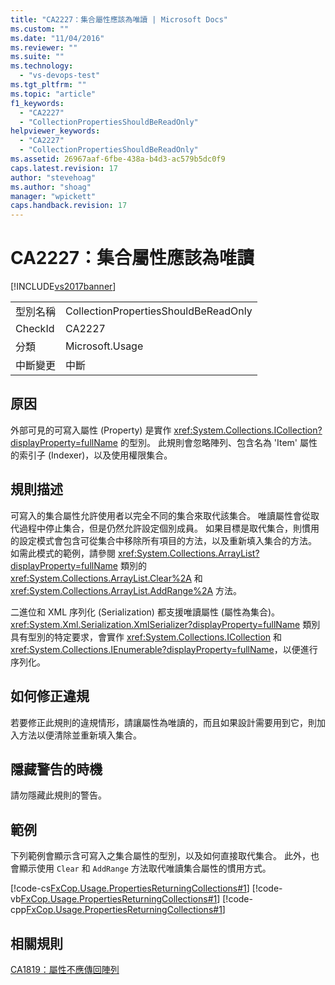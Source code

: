 ```yaml
---
title: "CA2227：集合屬性應該為唯讀 | Microsoft Docs"
ms.custom: ""
ms.date: "11/04/2016"
ms.reviewer: ""
ms.suite: ""
ms.technology: 
  - "vs-devops-test"
ms.tgt_pltfrm: ""
ms.topic: "article"
f1_keywords: 
  - "CA2227"
  - "CollectionPropertiesShouldBeReadOnly"
helpviewer_keywords: 
  - "CA2227"
  - "CollectionPropertiesShouldBeReadOnly"
ms.assetid: 26967aaf-6fbe-438a-b4d3-ac579b5dc0f9
caps.latest.revision: 17
author: "stevehoag"
ms.author: "shoag"
manager: "wpickett"
caps.handback.revision: 17
---
```

# CA2227：集合屬性應該為唯讀
[!INCLUDE[vs2017banner](../code-quality/includes/vs2017banner.md)]

|||  
|-|-|  
|型別名稱|CollectionPropertiesShouldBeReadOnly|  
|CheckId|CA2227|  
|分類|Microsoft.Usage|  
|中斷變更|中斷|  
  
## 原因  
 外部可見的可寫入屬性 \(Property\) 是實作 <xref:System.Collections.ICollection?displayProperty=fullName> 的型別。  此規則會忽略陣列、包含名為 'Item' 屬性的索引子 \(Indexer\)，以及使用權限集合。  
  
## 規則描述  
 可寫入的集合屬性允許使用者以完全不同的集合來取代該集合。  唯讀屬性會從取代過程中停止集合，但是仍然允許設定個別成員。  如果目標是取代集合，則慣用的設定模式會包含可從集合中移除所有項目的方法，以及重新填入集合的方法。  如需此模式的範例，請參閱 <xref:System.Collections.ArrayList?displayProperty=fullName> 類別的 <xref:System.Collections.ArrayList.Clear%2A> 和 <xref:System.Collections.ArrayList.AddRange%2A> 方法。  
  
 二進位和 XML 序列化 \(Serialization\) 都支援唯讀屬性 \(屬性為集合\)。  <xref:System.Xml.Serialization.XmlSerializer?displayProperty=fullName> 類別具有型別的特定要求，會實作 <xref:System.Collections.ICollection> 和 <xref:System.Collections.IEnumerable?displayProperty=fullName>，以便進行序列化。  
  
## 如何修正違規  
 若要修正此規則的違規情形，請讓屬性為唯讀的，而且如果設計需要用到它，則加入方法以便清除並重新填入集合。  
  
## 隱藏警告的時機  
 請勿隱藏此規則的警告。  
  
## 範例  
 下列範例會顯示含可寫入之集合屬性的型別，以及如何直接取代集合。  此外，也會顯示使用 `Clear` 和 `AddRange` 方法取代唯讀集合屬性的慣用方式。  
  
 [!code-cs[FxCop.Usage.PropertiesReturningCollections#1](../code-quality/codesnippet/CSharp/ca2227-collection-properties-should-be-read-only_1.cs)]
 [!code-vb[FxCop.Usage.PropertiesReturningCollections#1](../code-quality/codesnippet/VisualBasic/ca2227-collection-properties-should-be-read-only_1.vb)]
 [!code-cpp[FxCop.Usage.PropertiesReturningCollections#1](../code-quality/codesnippet/CPP/ca2227-collection-properties-should-be-read-only_1.cpp)]  
  
## 相關規則  
 [CA1819：屬性不應傳回陣列](../code-quality/ca1819-properties-should-not-return-arrays.md)